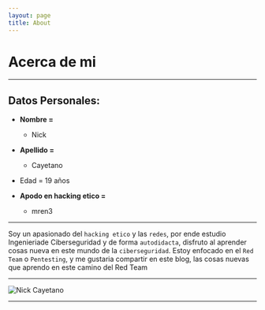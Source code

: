 ```yaml
---
layout: page
title: About
---
```


# Acerca de mi 

---

## Datos Personales:

* **Nombre =**
  * Nick
* **Apellido =**
  * Cayetano

* Edad = 19 años

* **Apodo en hacking etico =**
  * mren3

---

Soy un apasionado del `hacking etico` y las `redes`, por ende estudio Ingenieriade Ciberseguridad y de forma `autodidacta`, disfruto al aprender cosas nueva
en este mundo de la `ciberseguridad`. Estoy enfocado en el `Red Team` o `Pentesting`, y me gustaria compartir en este blog, las cosas nuevas que aprendo en este camino del Red Team

---

![Nick Cayetano](../imagess/yo.jpeg)


---


